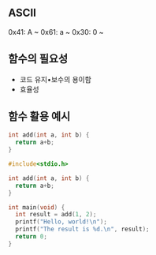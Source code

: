 ## ASCII
0x41: A ~ 
0x61: a ~ 
0x30: 0 ~

## 함수의 필요성
* 코드 유지•보수의 용이함
* 효율성

## 함수 활용 예시
```c
int add(int a, int b) {
  return a+b;
}
```
```c
#include<stdio.h>

int add(int a, int b) {
  return a+b;
}

int main(void) {
  int result = add(1, 2);
  printf("Hello, world!\n");
  printf("The result is %d.\n", result);
  return 0;
}
```
